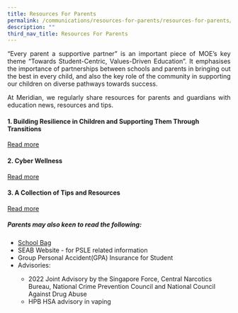 ```yaml
---
title: Resources For Parents
permalink: /communications/resources-for-parents/resources-for-parents/
description: ""
third_nav_title: Resources For Parents
---
```

<p align = "justify">“Every parent a supportive partner” is an important piece of MOE’s key theme “Towards Student-Centric, Values-Driven Education”. It emphasises the importance of partnerships between schools and parents in bringing out the best in every child, and also the key role of the community in supporting our children on diverse pathways towards success.</p>

<p align = "justify">At Meridian, we regularly share resources for parents and guardians with education news, resources and tips.</p>


<h4>1. Building Resilience in Children and Supporting Them Through Transitions</h4><a href = "https://www.meridianpri.moe.edu.sg/communications/resources-for-parents/children-support/">Read more</a>

<h4>2. Cyber Wellness</h4>
<a href = "https://www.meridianpri.moe.edu.sg/communications/resources-for-parents/cyber-wellness/">Read more</a>

<h4>3. A Collection of Tips and Resources</h4>
<a href = "https://www.meridianpri.moe.edu.sg/communications/resources-for-parents/a-collection-of-tips-and-resources/">Read more</a>

<h5>Parents may also keen to read the following:</h5>
<ul>
	<li><a href = "https://www.schoolbag.edu.sg/" target="_blank">School Bag</a></li>
	<li>SEAB Website - for PSLE related information</li>
	<li>Group Personal Accident(GPA) Insurance for Student</li>
	<li>Advisories:</li>
		<ul class="square">  
		<li>2022 Joint Advisory by the Singapore Force, Central Narcotics Bureau, National Crime Prevention Council and National Council Against Drug Abuse</li>  
		<li>HPB HSA advisory in vaping</li>  
 </ul>
</ul>